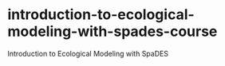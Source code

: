 # introduction-to-ecological-modeling-with-spades-course
Introduction to Ecological Modeling with SpaDES
